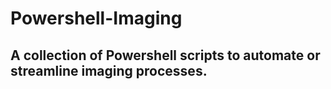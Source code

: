 # Powershell-Imaging
## A collection of Powershell scripts to automate or streamline imaging processes.



